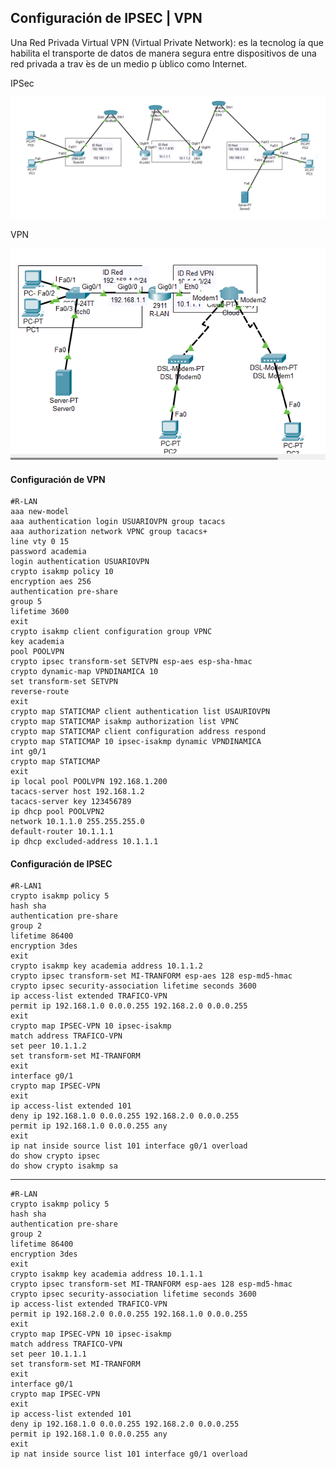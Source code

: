 ## Configuración de IPSEC | VPN
Una Red Privada Virtual VPN (Virtual Private Network): es la tecnolog ́ıa que habilita el transporte de datos de manera segura entre dispositivos de una red privada a trav ́es de un medio p ́ublico como Internet.

IPSec

![Alt text](image.png)

VPN

![Alt text](image-1.png)

#### Configuración de VPN
    #R-LAN
    aaa new-model
    aaa authentication login USUARIOVPN group tacacs
    aaa authorization network VPNC group tacacs+
    line vty 0 15
    password academia
    login authentication USUARIOVPN
    crypto isakmp policy 10
    encryption aes 256
    authentication pre-share
    group 5
    lifetime 3600
    exit
    crypto isakmp client configuration group VPNC
    key academia
    pool POOLVPN
    crypto ipsec transform-set SETVPN esp-aes esp-sha-hmac
    crypto dynamic-map VPNDINAMICA 10
    set transform-set SETVPN
    reverse-route
    exit
    crypto map STATICMAP client authentication list USAURIOVPN
    crypto map STATICMAP isakmp authorization list VPNC
    crypto map STATICMAP client configuration address respond
    crypto map STATICMAP 10 ipsec-isakmp dynamic VPNDINAMICA
    int g0/1
    crypto map STATICMAP
    exit
    ip local pool POOLVPN 192.168.1.200
    tacacs-server host 192.168.1.2
    tacacs-server key 123456789
    ip dhcp pool POOLVPN2
    network 10.1.1.0 255.255.255.0
    default-router 10.1.1.1
    ip dhcp excluded-address 10.1.1.1
#### Configuración de IPSEC
    #R-LAN1
    crypto isakmp policy 5
    hash sha
    authentication pre-share
    group 2
    lifetime 86400
    encryption 3des
    exit
    crypto isakmp key academia address 10.1.1.2
    crypto ipsec transform-set MI-TRANFORM esp-aes 128 esp-md5-hmac
    crypto ipsec security-association lifetime seconds 3600
    ip access-list extended TRAFICO-VPN
    permit ip 192.168.1.0 0.0.0.255 192.168.2.0 0.0.0.255
    exit
    crypto map IPSEC-VPN 10 ipsec-isakmp
    match address TRAFICO-VPN
    set peer 10.1.1.2
    set transform-set MI-TRANFORM
    exit
    interface g0/1
    crypto map IPSEC-VPN
    exit
    ip access-list extended 101
    deny ip 192.168.1.0 0.0.0.255 192.168.2.0 0.0.0.255
    permit ip 192.168.1.0 0.0.0.255 any
    exit
    ip nat inside source list 101 interface g0/1 overload
    do show crypto ipsec
    do show crypto isakmp sa
-------------------------------------------------
    #R-LAN
    crypto isakmp policy 5
    hash sha
    authentication pre-share
    group 2
    lifetime 86400
    encryption 3des
    exit
    crypto isakmp key academia address 10.1.1.1
    crypto ipsec transform-set MI-TRANFORM esp-aes 128 esp-md5-hmac
    crypto ipsec security-association lifetime seconds 3600
    ip access-list extended TRAFICO-VPN
    permit ip 192.168.2.0 0.0.0.255 192.168.1.0 0.0.0.255
    exit
    crypto map IPSEC-VPN 10 ipsec-isakmp
    match address TRAFICO-VPN
    set peer 10.1.1.1
    set transform-set MI-TRANFORM
    exit
    interface g0/1
    crypto map IPSEC-VPN
    exit
    ip access-list extended 101
    deny ip 192.168.1.0 0.0.0.255 192.168.2.0 0.0.0.255
    permit ip 192.168.1.0 0.0.0.255 any
    exit
    ip nat inside source list 101 interface g0/1 overload